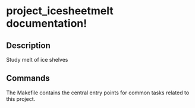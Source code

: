 # project_icesheetmelt documentation!

## Description

Study melt of ice shelves

## Commands

The Makefile contains the central entry points for common tasks related to this project.

